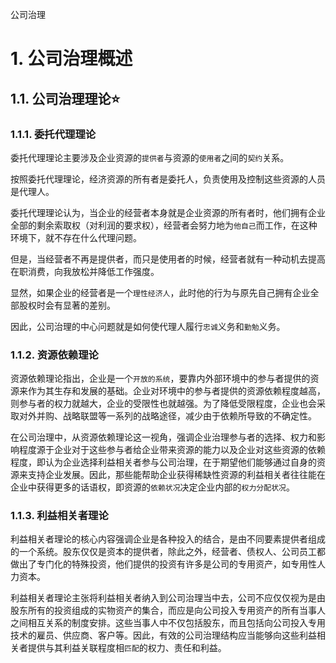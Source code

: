 公司治理

# 1. 公司治理概述

## 1.1. 公司治理理论:star: 

### 1.1.1. 委托代理理论

委托代理理论主要涉及企业资源的`提供者`与资源的`使用者`之间的`契约`关系。

按照委托代理理论，经济资源的所有者是委托人，负责使用及控制这些资源的人员是代理人。

委托代理理论认为，当企业的经营者本身就是企业资源的所有者时，他们拥有企业全部的剩余索取权（对利润的要求权），经营者会努力地为`他自己`而工作，在这种环境下，就不存在什么代理问题。

但是，当经营者不再是提供者，而只是使用者的时候，经营者就有一种动机去提高在职消费，向我放松并降低工作强度。

显然，如果企业的经营者是一个`理性经济人`，此时他的行为与原先自己拥有企业全部股权时会有显著的差别。

因此，公司治理的中心问题就是如何使代理人履行`忠诚`义务和`勤勉`义务。

### 1.1.2. 资源依赖理论

资源依赖理论指出，企业是一个`开放的系统`，要靠内外部环境中的参与者提供的资源来作为其生存和发展的基础。企业对环境中的参与者提供的资源依赖程度越高，则参与者的权力就越大，企业的受限性也就越强。为了降低受限程度，企业也会采取对外并购、战略联盟等一系列的战略途径，减少由于依赖所导致的不确定性。

在公司治理中，从资源依赖理论这一视角，强调企业治理参与者的选择、权力和影响程度源于企业对于这些参与者给企业带来资源的能力以及企业对这些资源的依赖程度，即认为企业选择利益相关者参与公司治理，在于期望他们能够通过自身的资源来支持企业发展。因此，那些能帮助企业获得稀缺性资源的利益相关者往往能在企业中获得更多的话语权，即资源的`依赖状况`决定企业内部的`权力分配状况`。

### 1.1.3. 利益相关者理论

利益相关者理论的核心内容强调企业是各种投入的结合，是由不同要素提供者组成的一个系统。股东仅仅是资本的提供者，除此之外，经营者、债权人、公司员工都做出了专门化的特殊投资，他们提供的投资有许多是公司的专用资产，如专用性人力资本。

利益相关者理论主张将利益相关者纳入到公司治理当中去，公司不应仅仅视为是由股东所有的投资组成的实物资产的集合，而应是向公司投入专用资产的所有当事人之间相互关系的制度安排。这些当事人中不仅包括股东，而且包括向公司投入专用技术的雇员、供应商、客户等。因此，有效的公司治理结构应当能够向这些利益相关者提供与其利益关联程度相`匹配`的权力、责任和利益。

